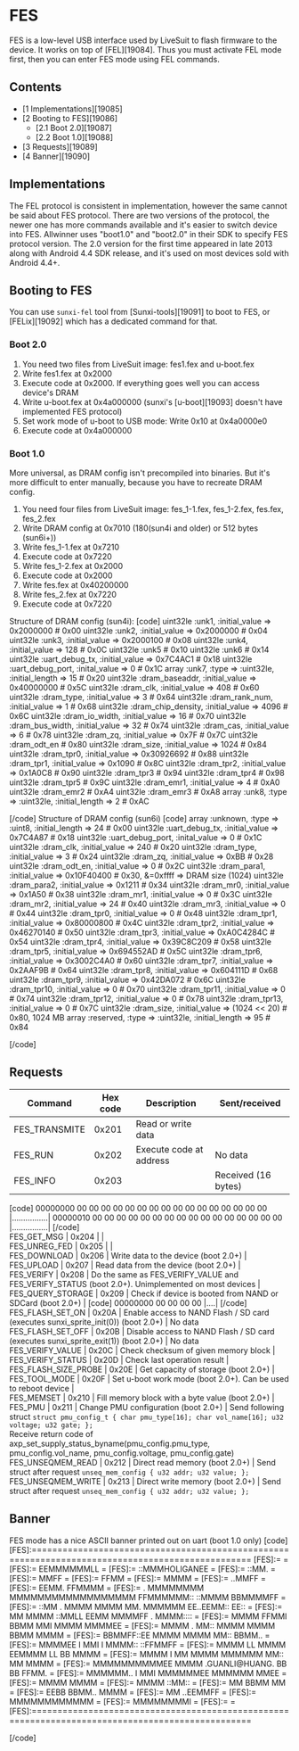 # FES
FES is a low-level USB interface used by LiveSuit to flash firmware to the device. It works on top of [FEL][19084]. Thus you must activate FEL mode first, then you can enter FES mode using FEL commands. 
## Contents
  * [1 Implementations][19085]
  * [2 Booting to FES][19086]
    * [2.1 Boot 2.0][19087]
    * [2.2 Boot 1.0][19088]
  * [3 Requests][19089]
  * [4 Banner][19090]

## Implementations
The FEL protocol is consistent in implementation, however the same cannot be said about FES protocol. There are two versions of the protocol, the newer one has more commands available and it's easier to switch device into FES. Allwinner uses "boot1.0" and "boot2.0" in their SDK to specify FES protocol version. The 2.0 version for the first time appeared in late 2013 along with Android 4.4 SDK release, and it's used on most devices sold with Android 4.4+. 
## Booting to FES
You can use `sunxi-fel` tool from [Sunxi-tools][19091] to boot to FES, or [FELix][19092] which has a dedicated command for that. 
### Boot 2.0
  1. You need two files from LiveSuit image: fes1.fex and u-boot.fex
  2. Write fes1.fex at 0x2000
  3. Execute code at 0x2000. If everything goes well you can access device's DRAM
  4. Write u-boot.fex at 0x4a000000 (sunxi's [u-boot][19093] doesn't have implemented FES protocol)
  5. Set work mode of u-boot to USB mode: Write 0x10 at 0x4a0000e0
  6. Execute code at 0x4a000000

### Boot 1.0
More universal, as DRAM config isn't precompiled into binaries. But it's more difficult to enter manually, because you have to recreate DRAM config. 
  1. You need four files from LiveSuit image: fes_1-1.fex, fes_1-2.fex, fes.fex, fes_2.fex
  2. Write DRAM config at 0x7010 (180(sun4i and older) or 512 bytes (sun6i+))
  3. Write fes_1-1.fex at 0x7210
  4. Execute code at 0x7220
  5. Write fes_1-2.fex at 0x2000
  6. Execute code at 0x2000
  7. Write fes.fex at 0x40200000
  8. Write fes_2.fex at 0x7220
  9. Execute code at 0x7220

Structure of DRAM config (sun4i): 
[code] 
      uint32le :unk1, :initial_value => 0x2000000               # 0x00
      uint32le :unk2, :initial_value => 0x2000000               # 0x04
      uint32le :unk3, :initial_value => 0x2000100               # 0x08
      uint32le :unk4, :initial_value => 128                     # 0x0C
      uint32le :unk5                                            # 0x10
      uint32le :unk6                                            # 0x14
      uint32le :uart_debug_tx, :initial_value => 0x7C4AC1       # 0x18
      uint32le :uart_debug_port, :inital_value => 0             # 0x1C
      array    :unk7, :type => :uint32le, :initial_length => 15 # 0x20
      uint32le :dram_baseaddr, :initial_value => 0x40000000     # 0x5C
      uint32le :dram_clk, :initial_value => 408                 # 0x60
      uint32le :dram_type, :initial_value => 3                  # 0x64
      uint32le :dram_rank_num, :initial_value => 1              # 0x68
      uint32le :dram_chip_density, :initial_value => 4096       # 0x6C
      uint32le :dram_io_width, :initial_value => 16             # 0x70
      uint32le :dram_bus_width, :initial_value => 32            # 0x74
      uint32le :dram_cas, :initial_value => 6                   # 0x78
      uint32le :dram_zq, :initial_value => 0x7F                 # 0x7C
      uint32le :dram_odt_en                                     # 0x80
      uint32le :dram_size, :initial_value => 1024               # 0x84
      uint32le :dram_tpr0, :initial_value => 0x30926692         # 0x88
      uint32le :dram_tpr1, :initial_value => 0x1090             # 0x8C
      uint32le :dram_tpr2, :initial_value => 0x1A0C8            # 0x90
      uint32le :dram_tpr3                                       # 0x94
      uint32le :dram_tpr4                                       # 0x98
      uint32le :dram_tpr5                                       # 0x9C
      uint32le :dram_emr1, :initial_value => 4                  # 0xA0
      uint32le :dram_emr2                                       # 0xA4
      uint32le :dram_emr3                                       # 0xA8
      array    :unk8, :type => :uint32le, :initial_length => 2  # 0xAC
    
[/code]
Structure of DRAM config (sun6i) 
[code] 
      array    :unknown, :type => :uint8, :initial_length => 24     # 0x00
      uint32le :uart_debug_tx, :initial_value => 0x7C4A87           # 0x18
      uint32le :uart_debug_port, :inital_value => 0                 # 0x1C
      uint32le :dram_clk, :initial_value => 240                     # 0x20
      uint32le :dram_type, :initial_value => 3                      # 0x24
      uint32le :dram_zq, :initial_value => 0xBB                     # 0x28
      uint32le :dram_odt_en, :initial_value => 0                    # 0x2C
      uint32le :dram_para1, :initial_value => 0x10F40400            # 0x30, &=0xffff => DRAM size (1024)
      uint32le :dram_para2, :initial_value => 0x1211                # 0x34
      uint32le :dram_mr0, :initial_value => 0x1A50                  # 0x38
      uint32le :dram_mr1, :initial_value => 0                       # 0x3C
      uint32le :dram_mr2, :initial_value => 24                      # 0x40
      uint32le :dram_mr3, :initial_value => 0                       # 0x44
      uint32le :dram_tpr0, :initial_value => 0                      # 0x48
      uint32le :dram_tpr1, :initial_value => 0x80000800             # 0x4C
      uint32le :dram_tpr2, :initial_value => 0x46270140             # 0x50
      uint32le :dram_tpr3, :initial_value => 0xA0C4284C             # 0x54
      uint32le :dram_tpr4, :initial_value => 0x39C8C209             # 0x58
      uint32le :dram_tpr5, :initial_value => 0x694552AD             # 0x5C
      uint32le :dram_tpr6, :initial_value => 0x3002C4A0             # 0x60
      uint32le :dram_tpr7, :initial_value => 0x2AAF9B               # 0x64
      uint32le :dram_tpr8, :initial_value => 0x604111D              # 0x68
      uint32le :dram_tpr9, :initial_value => 0x42DA072              # 0x6C
      uint32le :dram_tpr10, :initial_value => 0                     # 0x70
      uint32le :dram_tpr11, :initial_value => 0                     # 0x74
      uint32le :dram_tpr12, :initial_value => 0                     # 0x78
      uint32le :dram_tpr13, :initial_value => 0                     # 0x7C
      uint32le :dram_size, :initial_value => (1024 << 20)           # 0x80,  1024 MB
      array    :reserved, :type => :uint32le, :initial_length => 95 # 0x84
    
[/code]
  

## Requests
Command  | Hex code  | Description  | Sent/received   
---|---|---|---  
FES_TRANSMITE  | 0x201  | Read or write data  |   
FES_RUN  | 0x202  | Execute code at address  | No data   
FES_INFO  | 0x203  |  | Received (16 bytes) 
[code]
    00000000  00 00 00 00 00 00 00 00 00 00 00 00 00 00 00 00  |................|
    00000010  00 00 00 00 00 00 00 00 00 00 00 00 00 00 00 00  |................|
[/code]  
FES_GET_MSG  | 0x204  |  |   
FES_UNREG_FED  | 0x205  |  |   
FES_DOWNLOAD  | 0x206  | Write data to the device (boot 2.0+)  |   
FES_UPLOAD  | 0x207  | Read data from the device (boot 2.0+)  |   
FES_VERIFY  | 0x208  | Do the same as FES_VERIFY_VALUE and FES_VERIFY_STATUS (boot 2.0+). Unimplemented on most devices  |   
FES_QUERY_STORAGE  | 0x209  | Check if device is booted from NAND or SDCard (boot 2.0+)  | 
[code]
    00000000  00 00 00 00   |....|
[/code]  
FES_FLASH_SET_ON  | 0x20A  | Enable access to NAND Flash / SD card (executes sunxi_sprite_init(0)) (boot 2.0+)  | No data   
FES_FLASH_SET_OFF  | 0x20B  | Disable access to NAND Flash / SD card (executes sunxi_sprite_exit(1)) (boot 2.0+)  | No data   
FES_VERIFY_VALUE  | 0x20C  | Check checksum of given memory block  |   
FES_VERIFY_STATUS  | 0x20D  | Check last operation result  |   
FES_FLASH_SIZE_PROBE  | 0x20E  | Get capacity of storage (boot 2.0+)  |   
FES_TOOL_MODE  | 0x20F  | Set u-boot work mode (boot 2.0+). Can be used to reboot device  |   
FES_MEMSET  | 0x210  | Fill memory block with a byte value (boot 2.0+)  |   
FES_PMU  | 0x211  | Change PMU configuration (boot 2.0+)  | Send following struct ` struct pmu_config_t { char pmu_type[16]; char vol_name[16]; u32 voltage; u32 gate; }; `  
Receive return code of axp_set_supply_status_byname(pmu_config.pmu_type, pmu_config.vol_name, pmu_config.voltage, pmu_config.gate)   
FES_UNSEQMEM_READ  | 0x212  | Direct read memory (boot 2.0+)  | Send struct after request `unseq_mem_config { u32 addr; u32 value; }; `  
FES_UNSEQMEM_WRITE  | 0x213  | Direct write memory (boot 2.0+)  | Send struct after request `unseq_mem_config { u32 addr; u32 value; }; `  
## Banner
FES mode has a nice ASCII banner printed out on uart (boot 1.0 only) 
[code] 
    [FES]:=================================================================================================
    [FES]:=                                                                                               =
    [FES]:=                                         EEMMMMMMLL                                            =
    [FES]:=                                     ::MMMHOLIGANEE                                            =
    [FES]:=                                   ::MM.                                                       =
    [FES]:=                                   MMFF                                                        =
    [FES]:=                                 FFMM                                                          =
    [FES]:=                                MMMM                                                           =
    [FES]:=                              ..MMFF                                                           =
    [FES]:=                              EEMM.                                           FFMMMM           =
    [FES]:=          . MMMMMMMM    MMMMMMMMMMMMMMMMMM      FFMMMMMM::      ::MMMM      BBMMMMFF           =
    [FES]:=        ::MM  . MMMM          MMMM            MM.   MMMMMM    EE..EEMM::  EE::                 =
    [FES]:=        MM      MMMM        ::MMLL          EEMM    MMMMFF  .       MMMM::::                   =
    [FES]:=      MMMM    FFMMI         BBMM            MMI     MMMM            MMMMEE                     =
    [FES]:=      MMMM  . MM::          MMMM          MMMM    BBMM              MMMM                       =
    [FES]:=    BBMMFF::EE              MMMM          MMMM  MM::                BBMM..                     =
    [FES]:=    MMMMEE                I MMI         I MMMM::                  ::FFMMFF                     =
    [FES]:=    MMMM          LL      MMMM          EEMMMM        LL          BB  MMMM                     =
    [FES]:=    MMMM      I MM        MMMM          MMMMMM      MM::        MM    MMMM                     =
    [FES]:=    MMMMMMMMMMEE          MMMM          .GUANLI@HUANG.   BB    BB      FFMM.                   =
    [FES]:=      MMMMMM..          I MMI             MMMMMMEE      MMMMMM          MMEE                   =
    [FES]:=                        MMMM                                            MMMM                   =
    [FES]:=                        MMMM                                            ::MM::                 =
    [FES]:=                        MM                                                BBMM        MM       =
    [FES]:=                      EEBB                                                  BBMM..  MMMM       =
    [FES]:=                      MM                                                      ..EEMMFF         =
    [FES]:=          MMMMMMMMMMMM                                                                         =
    [FES]:=          MMMMMMMMI                                                                            =
    [FES]:=                                                                                               =
    [FES]:=================================================================================================
    
[/code]

